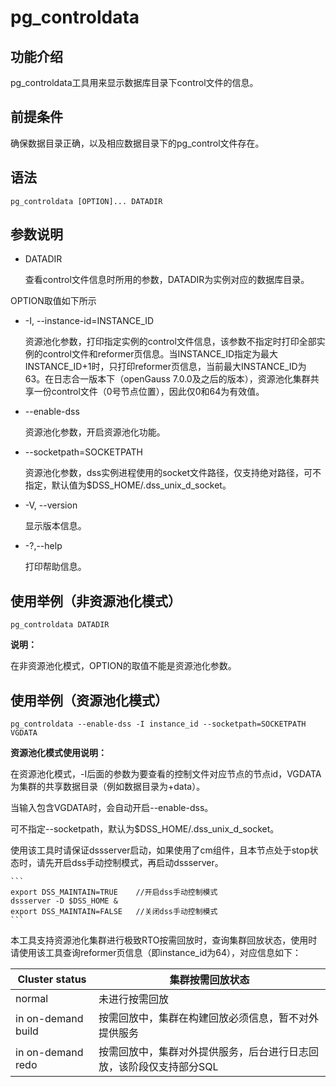 # pg\_controldata

## 功能介绍<a name="zh-cn_topic_0237152440_section125419154813"></a>

pg\_controldata工具用来显示数据库目录下control文件的信息。

## 前提条件<a name="zh-cn_topic_0237152440_section14602518109"></a>

确保数据目录正确，以及相应数据目录下的pg\_control文件存在。

## 语法<a name="zh-cn_topic_0237152440_section554725769"></a>

```
pg_controldata [OPTION]... DATADIR
```


## 参数说明<a name="zh-cn_topic_0237152440_section187851955142614"></a>

-   DATADIR

    查看control文件信息时所用的参数，DATADIR为实例对应的数据库目录。

OPTION取值如下所示

-   -I, --instance-id=INSTANCE_ID

    资源池化参数，打印指定实例的control文件信息，该参数不指定时打印全部实例的control文件和reformer页信息。当INSTANCE_ID指定为最大INSTANCE_ID+1时，只打印reformer页信息，当前最大INSTANCE_ID为63。在日志合一版本下（openGauss 7.0.0及之后的版本），资源池化集群共享一份control文件（0号节点位置），因此仅0和64为有效值。

-   --enable-dss

    资源池化参数，开启资源池化功能。

-   --socketpath=SOCKETPATH

    资源池化参数，dss实例进程使用的socket文件路径，仅支持绝对路径，可不指定，默认值为$DSS_HOME/.dss_unix_d_socket。

-   -V, --version

    显示版本信息。

-   -?,--help

    打印帮助信息。

## 使用举例（非资源池化模式）<a name="zh-cn_topic_0237152442_section554725769"></a>

```
pg_controldata DATADIR
```
**说明：**

在非资源池化模式，OPTION的取值不能是资源池化参数。

## 使用举例（资源池化模式）<a name="zh-cn_topic_0237152442_section554725769"></a>

```
pg_controldata --enable-dss -I instance_id --socketpath=SOCKETPATH VGDATA
```

**资源池化模式使用说明：**

在资源池化模式，-I后面的参数为要查看的控制文件对应节点的节点id，VGDATA为集群的共享数据目录（例如数据目录为+data）。

当输入包含VGDATA时，会自动开启--enable-dss。

可不指定--socketpath，默认为$DSS_HOME/.dss_unix_d_socket。

使用该工具时请保证dssserver启动，如果使用了cm组件，且本节点处于stop状态时，请先开启dss手动控制模式，再启动dssserver。

    ```
    export DSS_MAINTAIN=TRUE    //开启dss手动控制模式
    dssserver -D $DSS_HOME &
    export DSS_MAINTAIN=FALSE   //关闭dss手动控制模式
    ```

本工具支持资源池化集群进行极致RTO按需回放时，查询集群回放状态，使用时请使用该工具查询reformer页信息（即instance_id为64），对应信息如下：

| Cluster status        | 集群按需回放状态                                             |
| --------------------- | ------------------------------------------------------------ |
| normal                | 未进行按需回放                                               |
| in on-demand build    | 按需回放中，集群在构建回放必须信息，暂不对外提供服务         |
| in on-demand redo     | 按需回放中，集群对外提供服务，后台进行日志回放，该阶段仅支持部分SQL |

